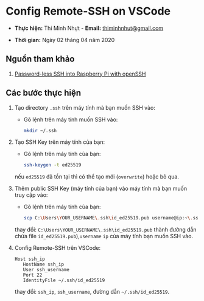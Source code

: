 # Config Remote-SSH on VSCode

- **Thực hiện:** Thi Minh Nhựt - **Email:** <thiminhnhut@gmail.com>

- **Thời gian:** Ngày 02 tháng 04 năm 2020

## Nguồn tham khảo

1. [Password-less SSH into Raspberry Pi with openSSH](https://electrobotify.wordpress.com/2019/08/14/passwordless-ssh-into-raspberry-pi-with-openssh/)

## Các bước thực hiện

1. Tạo directory `.ssh` trên máy tính mà bạn muốn SSH vào:

   - Gõ lệnh trên máy tính muốn SSH vào:

     ```bash
     mkdir ~/.ssh
     ```

1. Tạo SSH Key trên máy tính của bạn:

   - Gõ lệnh trên máy tính của bạn:

     ```bash
     ssh-keygen -t ed25519
     ```

   nếu `ed25519` đã tồn tại thì có thể tạo mới (`overwrite`) hoặc bỏ qua.

1. Thêm public SSH Key (máy tính của bạn) vào máy tính mà bạn muốn truy cập vào:

   - Gõ lệnh trên máy tính của bạn:

     ```bash
     scp C:\Users\YOUR_USERNAME\.ssh\id_ed25519.pub username@ip:~\.ssh\authorized_keys
     ```

   thay đổi: `C:\Users\YOUR_USERNAME\.ssh\id_ed25519.pub` thành đường dẫn chứa file `id_ed25519.pub`),`username` `ip` của máy tính bạn muốn SSH vào.

1. Config Remote-SSH trên VSCode:

   ```text
   Host ssh_ip
      HostName ssh_ip
      User ssh_username
      Port 22
      IdentityFile ~/.ssh/id_ed25519
   ```

   thay đổi: `ssh_ip`, `ssh_username`, đường dẫn `~/.ssh/id_ed25519`.
